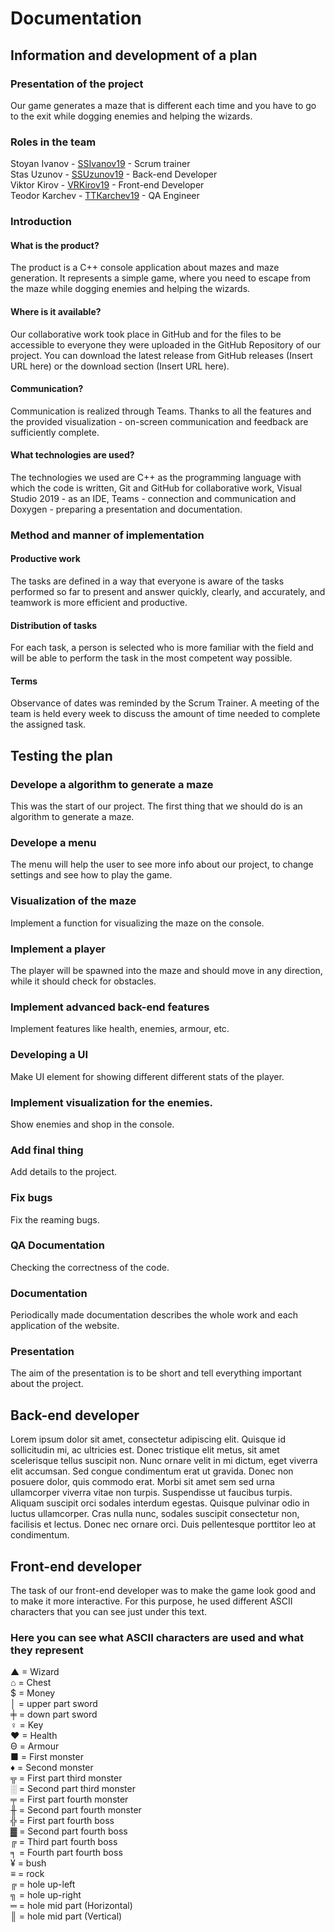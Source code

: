 # Documentation 
## Information and development of a plan
### Presentation of the project
Our game generates a maze that is different each time and you have to go to the exit while dogging enemies and helping the wizards.

### Roles in the team
Stoyan Ivanov - [SSIvanov19](https://github.com/SSIvanov19) - Scrum trainer  
Stas Uzunov - [SSUzunov19](https://github.com/SSUzunov19) - Back-end Developer  
Viktor Kirov - [VRKirov19](https://github.com/vrkirov19) - Front-end Developer  
Teodor Karchev - [ТТКarchev19](https://github.com/TTKarchev19) - QA Engineer

### Introduction
#### What is the product?
The product is a C++ console application about mazes and maze generation. It represents a simple game, where you need to escape from the maze while dogging enemies and helping the wizards.
#### Where is it available?
Our collaborative work took place in GitHub and for the files to be accessible to everyone they were uploaded in the GitHub Repository of our project. You can download the latest release from GitHub releases (Insert URL here) or the download section (Insert URL here).
#### Communication?
Communication is realized through Teams. Thanks to all the features and the provided visualization - on-screen communication and feedback are sufficiently complete.
#### What technologies are used?
The technologies we used are C++ as the programming language with which the code is written, Git and GitHub for collaborative work, Visual Studio 2019 - as an IDE, Teams - connection and communication and Doxygen - preparing a presentation and documentation.

### Method and manner of implementation
#### Productive work
The tasks are defined in a way that everyone is aware of the tasks performed so far to present and answer quickly, clearly, and accurately, and teamwork is more efficient and productive.
#### Distribution of tasks
For each task, a person is selected who is more familiar with the field and will be able to perform the task in the most competent way possible.
#### Terms
Observance of dates was reminded by the Scrum Trainer. A meeting of the team is held every week to discuss the amount of time needed to complete the assigned task.

## Testing the plan
### Develope a algorithm to generate a maze
This was the start of our project. The first thing that we should do is an algorithm to generate a maze.
### Develope a menu
The menu will help the user to see more info about our project, to change settings and see how to play the game.
### Visualization of the maze
Implement a function for visualizing the maze on the console.
### Implement a player
The player will be spawned into the maze and should move in any direction, while it should check for obstacles.
### Implement advanced back-end features
Implement features like health, enemies, armour, etc.
### Developing a UI
Make UI element for showing different different stats of the player.
### Implement visualization for the enemies.
Show enemies and shop in the console.
### Add final thing
Add details to the project.
### Fix bugs
Fix the reaming bugs. 
### QA Documentation
Checking the correctness of the code.
### Documentation
Periodically made documentation describes the whole work and each application of the website.
### Presentation
The aim of the presentation is to be short and tell everything important about the project.

## Back-end developer
Lorem ipsum dolor sit amet, consectetur adipiscing elit. Quisque id sollicitudin mi, ac ultricies est. Donec tristique elit metus, sit amet scelerisque tellus suscipit non. Nunc ornare velit in mi dictum, eget viverra elit accumsan. Sed congue condimentum erat ut gravida. Donec non posuere dolor, quis commodo erat. Morbi sit amet sem sed urna ullamcorper viverra vitae non turpis. Suspendisse ut faucibus turpis. Aliquam suscipit orci sodales interdum egestas. Quisque pulvinar odio in luctus ullamcorper. Cras nulla nunc, sodales suscipit consectetur non, facilisis et lectus. Donec nec ornare orci. Duis pellentesque porttitor leo at condimentum.

## Front-end developer
The task of our front-end developer was to make the game look good and to make it more interactive. For this purpose, he used different ASCII characters that you can see just under this text.
### Here you can see what ASCII characters are used and what they represent 
▲ = Wizard  
⌂ = Chest  
$ = Money  
│ = upper part sword  
╪ = down part sword  
♀ = Key  
♥ = Health  
Θ = Armour  
■ = First monster  
♦ = Second monster  
╦ = First part third monster  
░ = Second part third monster  
╤ = First part fourth monster  
╫ = Second part fourth monster  
╬ = First part fourth boss  
▓ = Second part fourth boss  
╔ = Third part fourth boss  
╕ = Fourth part fourth boss  
¥ = bush  
≡ = rock  
╔ = hole up-left  
╗ = hole up-right  
═ = hole mid part (Horizontal)  
║ = hole mid part (Vertical)  